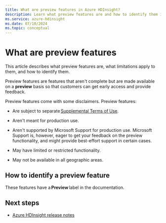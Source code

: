 ```yaml
---
title: What are preview features in Azure HDInsight?
description: Learn what preview features are and how to identify them in Azure HDInsight.
ms.service: azure-hdinsight
ms.date: 07/10/2024
ms.topic: conceptual
---
```


# What are preview features 

This article describes what preview features are, what limitations apply to them, and how to identify them. 

Preview features are features that aren't complete but are made available on a **preview** basis so that customers can get early access and provide feedback. 

Preview features come with some disclaimers. Preview features:

* Are subject to separate [Supplemental Terms of Use](https://www.microsoft.com/business-applications/legal/supp-powerplatform-preview/).

* Aren't meant for production use.

* Aren't supported by Microsoft Support for production use. Microsoft Support is, however, eager to get your feedback on the preview functionality, and might provide best-effort support in certain cases. 

* May have limited or restricted functionality.

* May not be available in all geographic areas.

## How to identify a preview feature

These features have a **Preview** label in the documentation.

## Next steps

* [Azure HDInsight release notes](./hdinsight-release-notes.md)

